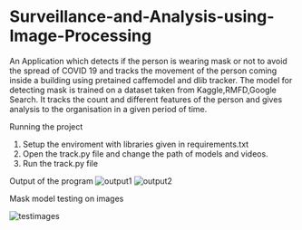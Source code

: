# Surveillance-and-Analysis-using-Image-Processing
An Application which detects if the person is wearing mask or not to avoid the spread of COVID 19 and tracks the movement of the person coming inside a building using pretained caffemodel and dlib tracker. The model for detecting mask is trained on a dataset taken from Kaggle,RMFD,Google Search. It tracks the count and different features of the person and gives analysis to the organisation in a given period of time.

Running the project
1) Setup the enviroment with libraries given in requirements.txt
2) Open the track.py file and change the path of models and videos.
3) Run the track.py file

Output of the program
![output1](https://github.com/ajtheb/Surveillance-and-Analysis-using-Image-Processing/raw/master/Video/apoorv.gif)
![output2](https://github.com/ajtheb/Surveillance-and-Analysis-using-Image-Processing/raw/master/images/face.gif)

Mask model testing on images

![testimages](https://github.com/ajtheb/Surveillance-and-Analysis-using-Image-Processing/raw/master/images/testing%20Mask.PNG)
